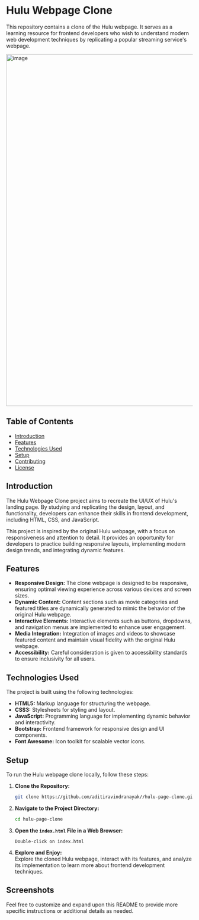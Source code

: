 # Hulu Webpage Clone

This repository contains a clone of the Hulu webpage. It serves as a learning resource for frontend developers who wish to understand modern web development techniques by replicating a popular streaming service's webpage.

<img width="946" alt="image" src="https://github.com/aditiravindranayak/hulu-page-clone/assets/109815646/b632b8d3-a2e5-403c-8bb8-79505a0ddc1a">

## Table of Contents

- [Introduction](#introduction)
- [Features](#features)
- [Technologies Used](#technologies-used)
- [Setup](#setup)
- [Contributing](#contributing)
- [License](#license)

## Introduction

The Hulu Webpage Clone project aims to recreate the UI/UX of Hulu's landing page. By studying and replicating the design, layout, and functionality, developers can enhance their skills in frontend development, including HTML, CSS, and JavaScript.

This project is inspired by the original Hulu webpage, with a focus on responsiveness and attention to detail. It provides an opportunity for developers to practice building responsive layouts, implementing modern design trends, and integrating dynamic features.

## Features

- **Responsive Design:** The clone webpage is designed to be responsive, ensuring optimal viewing experience across various devices and screen sizes.
- **Dynamic Content:** Content sections such as movie categories and featured titles are dynamically generated to mimic the behavior of the original Hulu webpage.
- **Interactive Elements:** Interactive elements such as buttons, dropdowns, and navigation menus are implemented to enhance user engagement.
- **Media Integration:** Integration of images and videos to showcase featured content and maintain visual fidelity with the original Hulu webpage.
- **Accessibility:** Careful consideration is given to accessibility standards to ensure inclusivity for all users.

## Technologies Used

The project is built using the following technologies:

- **HTML5:** Markup language for structuring the webpage.
- **CSS3:** Stylesheets for styling and layout.
- **JavaScript:** Programming language for implementing dynamic behavior and interactivity.
- **Bootstrap:** Frontend framework for responsive design and UI components.
- **Font Awesome:** Icon toolkit for scalable vector icons.

## Setup

To run the Hulu webpage clone locally, follow these steps:

1. **Clone the Repository:**
   ```bash
   git clone https://github.com/aditiravindranayak//hulu-page-clone.git
   ```

2. **Navigate to the Project Directory:**
   ```bash
   cd hulu-page-clone
   ```

3. **Open the `index.html` File in a Web Browser:**
   ```
   Double-click on index.html
   ```

4. **Explore and Enjoy:**  
   Explore the cloned Hulu webpage, interact with its features, and analyze its implementation to learn more about frontend development techniques.

## Screenshots


Feel free to customize and expand upon this README to provide more specific instructions or additional details as needed.

